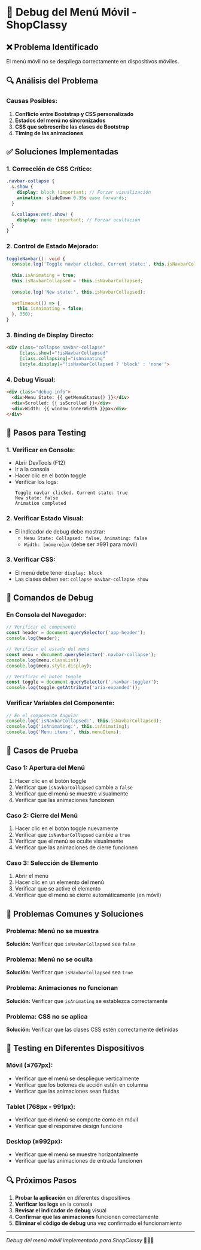 # 🐛 Debug del Menú Móvil - ShopClassy

## ❌ Problema Identificado
El menú móvil no se despliega correctamente en dispositivos móviles.

## 🔍 Análisis del Problema

### **Causas Posibles:**
1. **Conflicto entre Bootstrap y CSS personalizado**
2. **Estados del menú no sincronizados**
3. **CSS que sobrescribe las clases de Bootstrap**
4. **Timing de las animaciones**

## ✅ Soluciones Implementadas

### **1. Corrección de CSS Crítico:**
```scss
.navbar-collapse {
  &.show {
    display: block !important; // Forzar visualización
    animation: slideDown 0.35s ease forwards;
  }

  &.collapse:not(.show) {
    display: none !important; // Forzar ocultación
  }
}
```

### **2. Control de Estado Mejorado:**
```typescript
toggleNavbar(): void {
  console.log('Toggle navbar clicked. Current state:', this.isNavbarCollapsed);
  
  this.isAnimating = true;
  this.isNavbarCollapsed = !this.isNavbarCollapsed;
  
  console.log('New state:', this.isNavbarCollapsed);
  
  setTimeout(() => {
    this.isAnimating = false;
  }, 350);
}
```

### **3. Binding de Display Directo:**
```html
<div class="collapse navbar-collapse" 
     [class.show]="!isNavbarCollapsed"
     [class.collapsing]="isAnimating"
     [style.display]="!isNavbarCollapsed ? 'block' : 'none'">
```

### **4. Debug Visual:**
```html
<div class="debug-info">
  <div>Menu State: {{ getMenuStatus() }}</div>
  <div>Scrolled: {{ isScrolled }}</div>
  <div>Width: {{ window.innerWidth }}px</div>
</div>
```

## 🧪 Pasos para Testing

### **1. Verificar en Consola:**
- Abrir DevTools (F12)
- Ir a la consola
- Hacer clic en el botón toggle
- Verificar los logs:
  ```
  Toggle navbar clicked. Current state: true
  New state: false
  Animation completed
  ```

### **2. Verificar Estado Visual:**
- El indicador de debug debe mostrar:
  - `Menu State: Collapsed: false, Animating: false`
  - `Width: [número]px` (debe ser ≤991 para móvil)

### **3. Verificar CSS:**
- El menú debe tener `display: block`
- Las clases deben ser: `collapse navbar-collapse show`

## 🔧 Comandos de Debug

### **En Consola del Navegador:**
```javascript
// Verificar el componente
const header = document.querySelector('app-header');
console.log(header);

// Verificar el estado del menú
const menu = document.querySelector('.navbar-collapse');
console.log(menu.classList);
console.log(menu.style.display);

// Verificar el botón toggle
const toggle = document.querySelector('.navbar-toggler');
console.log(toggle.getAttribute('aria-expanded'));
```

### **Verificar Variables del Componente:**
```typescript
// En el componente Angular
console.log('isNavbarCollapsed:', this.isNavbarCollapsed);
console.log('isAnimating:', this.isAnimating);
console.log('Menu items:', this.menuItems);
```

## 🎯 Casos de Prueba

### **Caso 1: Apertura del Menú**
1. Hacer clic en el botón toggle
2. Verificar que `isNavbarCollapsed` cambie a `false`
3. Verificar que el menú se muestre visualmente
4. Verificar que las animaciones funcionen

### **Caso 2: Cierre del Menú**
1. Hacer clic en el botón toggle nuevamente
2. Verificar que `isNavbarCollapsed` cambie a `true`
3. Verificar que el menú se oculte visualmente
4. Verificar que las animaciones de cierre funcionen

### **Caso 3: Selección de Elemento**
1. Abrir el menú
2. Hacer clic en un elemento del menú
3. Verificar que se active el elemento
4. Verificar que el menú se cierre automáticamente (en móvil)

## 🚨 Problemas Comunes y Soluciones

### **Problema: Menú no se muestra**
**Solución:** Verificar que `isNavbarCollapsed` sea `false`

### **Problema: Menú no se oculta**
**Solución:** Verificar que `isNavbarCollapsed` sea `true`

### **Problema: Animaciones no funcionan**
**Solución:** Verificar que `isAnimating` se establezca correctamente

### **Problema: CSS no se aplica**
**Solución:** Verificar que las clases CSS estén correctamente definidas

## 📱 Testing en Diferentes Dispositivos

### **Móvil (≤767px):**
- Verificar que el menú se despliegue verticalmente
- Verificar que los botones de acción estén en columna
- Verificar que las animaciones sean fluidas

### **Tablet (768px - 991px):**
- Verificar que el menú se comporte como en móvil
- Verificar que el responsive design funcione

### **Desktop (≥992px):**
- Verificar que el menú se muestre horizontalmente
- Verificar que las animaciones de entrada funcionen

## 🔍 Próximos Pasos

1. **Probar la aplicación** en diferentes dispositivos
2. **Verificar los logs** en la consola
3. **Revisar el indicador de debug** visual
4. **Confirmar que las animaciones** funcionen correctamente
5. **Eliminar el código de debug** una vez confirmado el funcionamiento

---

*Debug del menú móvil implementado para ShopClassy* 🐛🔧📱
